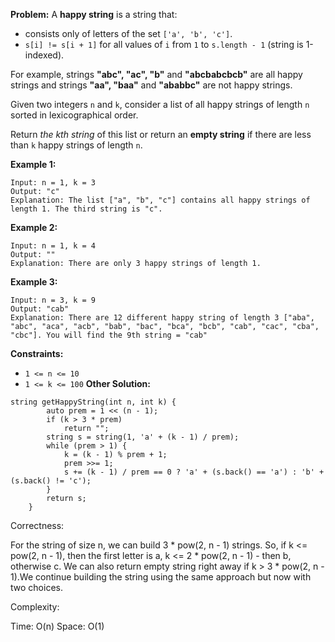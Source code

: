 **Problem:**
A **happy string** is a string that:

- consists only of letters of the set `['a', 'b', 'c']`.
- `s[i] != s[i + 1]` for all values of `i` from `1` to `s.length - 1` (string is 1-indexed).

For example, strings **"abc", "ac", "b"** and **"abcbabcbcb"** are all happy strings and strings **"aa", "baa"** and **"ababbc"** are not happy strings.

Given two integers `n` and `k`, consider a list of all happy strings of length `n` sorted in lexicographical order.

Return *the kth string* of this list or return an **empty string** if there are less than `k` happy strings of length `n`.

 

**Example 1:**

```
Input: n = 1, k = 3
Output: "c"
Explanation: The list ["a", "b", "c"] contains all happy strings of length 1. The third string is "c".
```

**Example 2:**

```
Input: n = 1, k = 4
Output: ""
Explanation: There are only 3 happy strings of length 1.
```

**Example 3:**

```
Input: n = 3, k = 9
Output: "cab"
Explanation: There are 12 different happy string of length 3 ["aba", "abc", "aca", "acb", "bab", "bac", "bca", "bcb", "cab", "cac", "cba", "cbc"]. You will find the 9th string = "cab"
```

 

**Constraints:**

- `1 <= n <= 10`
- `1 <= k <= 100`
**Other Solution:**
```
string getHappyString(int n, int k) {
        auto prem = 1 << (n - 1);
        if (k > 3 * prem)
            return "";
        string s = string(1, 'a' + (k - 1) / prem);
        while (prem > 1) {
            k = (k - 1) % prem + 1;
            prem >>= 1;
            s += (k - 1) / prem == 0 ? 'a' + (s.back() == 'a') : 'b' + (s.back() != 'c');
        }
        return s;
    }
```
Correctness:


For the string of size n, we can build 3 * pow(2, n - 1) strings. So, if k <= pow(2, n - 1), then the first letter is a, k <= 2 * pow(2, n - 1) - then b, otherwise c. We can also return empty string right away if k > 3 * pow(2, n - 1).We continue building the string using the same approach but now with two choices.

Complexity:

Time: O(n)
Space: O(1)